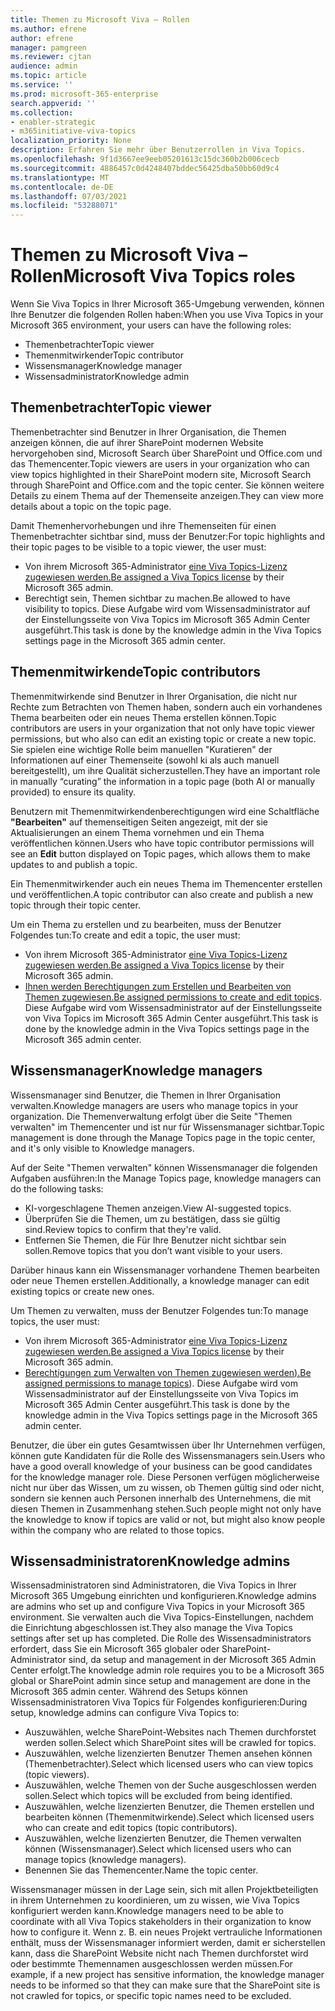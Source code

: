 ```yaml
---
title: Themen zu Microsoft Viva – Rollen
ms.author: efrene
author: efrene
manager: pamgreen
ms.reviewer: cjtan
audience: admin
ms.topic: article
ms.service: ''
ms.prod: microsoft-365-enterprise
search.appverid: ''
ms.collection:
- enabler-strategic
- m365initiative-viva-topics
localization_priority: None
description: Erfahren Sie mehr über Benutzerrollen in Viva Topics.
ms.openlocfilehash: 9f1d3667ee9eeb05201613c15dc360b2b006cecb
ms.sourcegitcommit: 4886457c0d4248407bddec56425dba50bb60d9c4
ms.translationtype: MT
ms.contentlocale: de-DE
ms.lasthandoff: 07/03/2021
ms.locfileid: "53288071"
---
```

# <a name="microsoft-viva-topics-roles"></a><span data-ttu-id="b8f18-103">Themen zu Microsoft Viva – Rollen</span><span class="sxs-lookup"><span data-stu-id="b8f18-103">Microsoft Viva Topics roles</span></span> 

<span data-ttu-id="b8f18-104">Wenn Sie Viva Topics in Ihrer Microsoft 365-Umgebung verwenden, können Ihre Benutzer die folgenden Rollen haben:</span><span class="sxs-lookup"><span data-stu-id="b8f18-104">When you use Viva Topics in your Microsoft 365 environment, your users can have the following roles:</span></span>

- <span data-ttu-id="b8f18-105">Themenbetrachter</span><span class="sxs-lookup"><span data-stu-id="b8f18-105">Topic viewer</span></span>
- <span data-ttu-id="b8f18-106">Themenmitwirkender</span><span class="sxs-lookup"><span data-stu-id="b8f18-106">Topic contributor</span></span>
- <span data-ttu-id="b8f18-107">Wissensmanager</span><span class="sxs-lookup"><span data-stu-id="b8f18-107">Knowledge manager</span></span>
- <span data-ttu-id="b8f18-108">Wissensadministrator</span><span class="sxs-lookup"><span data-stu-id="b8f18-108">Knowledge admin</span></span>

## <a name="topic-viewer"></a><span data-ttu-id="b8f18-109">Themenbetrachter</span><span class="sxs-lookup"><span data-stu-id="b8f18-109">Topic viewer</span></span>

<span data-ttu-id="b8f18-110">Themenbetrachter sind Benutzer in Ihrer Organisation, die Themen anzeigen können, die auf ihrer SharePoint modernen Website hervorgehoben sind, Microsoft Search über SharePoint und Office.com und das Themencenter.</span><span class="sxs-lookup"><span data-stu-id="b8f18-110">Topic viewers are users in your organization who can view topics highlighted in their SharePoint modern site, Microsoft Search through SharePoint and Office.com and the topic center.</span></span> <span data-ttu-id="b8f18-111">Sie können weitere Details zu einem Thema auf der Themenseite anzeigen.</span><span class="sxs-lookup"><span data-stu-id="b8f18-111">They can view more details about a topic on the topic page.</span></span> 

<span data-ttu-id="b8f18-112">Damit Themenhervorhebungen und ihre Themenseiten für einen Themenbetrachter sichtbar sind, muss der Benutzer:</span><span class="sxs-lookup"><span data-stu-id="b8f18-112">For topic highlights and their topic pages to be visible to a topic viewer, the user must:</span></span>

- <span data-ttu-id="b8f18-113">Von ihrem Microsoft 365-Administrator [eine Viva Topics-Lizenz zugewiesen werden.](./set-up-topic-experiences.md#assign-licenses)</span><span class="sxs-lookup"><span data-stu-id="b8f18-113">[Be assigned a Viva Topics license](./set-up-topic-experiences.md#assign-licenses) by their Microsoft 365 admin.</span></span>
- <span data-ttu-id="b8f18-114">Berechtigt sein, Themen sichtbar zu machen.</span><span class="sxs-lookup"><span data-stu-id="b8f18-114">Be allowed to have visibility to topics.</span></span> <span data-ttu-id="b8f18-115">Diese Aufgabe wird vom Wissensadministrator auf der Einstellungsseite von Viva Topics im Microsoft 365 Admin Center ausgeführt.</span><span class="sxs-lookup"><span data-stu-id="b8f18-115">This task is done by the knowledge admin in the Viva Topics settings page in the Microsoft 365 admin center.</span></span>

## <a name="topic-contributors"></a><span data-ttu-id="b8f18-116">Themenmitwirkende</span><span class="sxs-lookup"><span data-stu-id="b8f18-116">Topic contributors</span></span>

<span data-ttu-id="b8f18-117">Themenmitwirkende sind Benutzer in Ihrer Organisation, die nicht nur Rechte zum Betrachten von Themen haben, sondern auch ein vorhandenes Thema bearbeiten oder ein neues Thema erstellen können.</span><span class="sxs-lookup"><span data-stu-id="b8f18-117">Topic contributors are users in your organization that not only have topic viewer permissions, but who also can edit an existing topic or create a new topic.</span></span> <span data-ttu-id="b8f18-118">Sie spielen eine wichtige Rolle beim manuellen "Kuratieren" der Informationen auf einer Themenseite (sowohl ki als auch manuell bereitgestellt), um ihre Qualität sicherzustellen.</span><span class="sxs-lookup"><span data-stu-id="b8f18-118">They have an important role in manually “curating” the information in a topic page (both AI or manually provided) to ensure its quality.</span></span>

<span data-ttu-id="b8f18-119">Benutzern mit Themenmitwirkendenberechtigungen wird eine Schaltfläche **"Bearbeiten"** auf themenseitigen Seiten angezeigt, mit der sie Aktualisierungen an einem Thema vornehmen und ein Thema veröffentlichen können.</span><span class="sxs-lookup"><span data-stu-id="b8f18-119">Users who have topic contributor permissions will see an **Edit** button displayed on Topic pages, which allows them to make updates to and publish a topic.</span></span>

<span data-ttu-id="b8f18-120">Ein Themenmitwirkender auch ein neues Thema im Themencenter erstellen und veröffentlichen.</span><span class="sxs-lookup"><span data-stu-id="b8f18-120">A topic contributor can also create and publish a new topic through their topic center.</span></span>

<span data-ttu-id="b8f18-121">Um ein Thema zu erstellen und zu bearbeiten, muss der Benutzer Folgendes tun:</span><span class="sxs-lookup"><span data-stu-id="b8f18-121">To create and edit a topic, the user must:</span></span>

- <span data-ttu-id="b8f18-122">Von ihrem Microsoft 365-Administrator [eine Viva Topics-Lizenz zugewiesen werden.](./set-up-topic-experiences.md#assign-licenses)</span><span class="sxs-lookup"><span data-stu-id="b8f18-122">[Be assigned a Viva Topics license](./set-up-topic-experiences.md#assign-licenses) by their Microsoft 365 admin.</span></span>
- <span data-ttu-id="b8f18-123">[Ihnen werden Berechtigungen zum Erstellen und Bearbeiten von Themen zugewiesen.](./topic-experiences-user-permissions.md)</span><span class="sxs-lookup"><span data-stu-id="b8f18-123">[Be assigned permissions to create and edit topics](./topic-experiences-user-permissions.md).</span></span> <span data-ttu-id="b8f18-124">Diese Aufgabe wird vom Wissensadministrator auf der Einstellungsseite von Viva Topics im Microsoft 365 Admin Center ausgeführt.</span><span class="sxs-lookup"><span data-stu-id="b8f18-124">This task is done by the knowledge admin in the Viva Topics settings page in the Microsoft 365 admin center.</span></span>

## <a name="knowledge-managers"></a><span data-ttu-id="b8f18-125">Wissensmanager</span><span class="sxs-lookup"><span data-stu-id="b8f18-125">Knowledge managers</span></span>

<span data-ttu-id="b8f18-126">Wissensmanager sind Benutzer, die Themen in Ihrer Organisation verwalten.</span><span class="sxs-lookup"><span data-stu-id="b8f18-126">Knowledge managers are users who manage topics in your organization.</span></span>  <span data-ttu-id="b8f18-127">Die Themenverwaltung erfolgt über die Seite "Themen verwalten" im Themencenter und ist nur für Wissensmanager sichtbar.</span><span class="sxs-lookup"><span data-stu-id="b8f18-127">Topic management is done through the Manage Topics page in the topic center, and it's only visible to Knowledge managers.</span></span>

<span data-ttu-id="b8f18-128">Auf der Seite "Themen verwalten" können Wissensmanager die folgenden Aufgaben ausführen:</span><span class="sxs-lookup"><span data-stu-id="b8f18-128">In the Manage Topics page, knowledge managers can do the following tasks:</span></span>

- <span data-ttu-id="b8f18-129">KI-vorgeschlagene Themen anzeigen.</span><span class="sxs-lookup"><span data-stu-id="b8f18-129">View AI-suggested topics.</span></span>
- <span data-ttu-id="b8f18-130">Überprüfen Sie die Themen, um zu bestätigen, dass sie gültig sind.</span><span class="sxs-lookup"><span data-stu-id="b8f18-130">Review topics to confirm that they're valid.</span></span>
- <span data-ttu-id="b8f18-131">Entfernen Sie Themen, die Für Ihre Benutzer nicht sichtbar sein sollen.</span><span class="sxs-lookup"><span data-stu-id="b8f18-131">Remove topics that you don’t want visible to your users.</span></span>

<span data-ttu-id="b8f18-132">Darüber hinaus kann ein Wissensmanager vorhandene Themen bearbeiten oder neue Themen erstellen.</span><span class="sxs-lookup"><span data-stu-id="b8f18-132">Additionally, a knowledge manager can edit existing topics or create new ones.</span></span>

<span data-ttu-id="b8f18-133">Um Themen zu verwalten, muss der Benutzer Folgendes tun:</span><span class="sxs-lookup"><span data-stu-id="b8f18-133">To manage topics, the user must:</span></span>

- <span data-ttu-id="b8f18-134">Von ihrem Microsoft 365-Administrator [eine Viva Topics-Lizenz zugewiesen werden.](./set-up-topic-experiences.md#assign-licenses)</span><span class="sxs-lookup"><span data-stu-id="b8f18-134">[Be assigned a Viva Topics license](./set-up-topic-experiences.md#assign-licenses) by their Microsoft 365 admin.</span></span>
- <span data-ttu-id="b8f18-135">[Berechtigungen zum Verwalten von Themen zugewiesen werden).](./topic-experiences-user-permissions.md)</span><span class="sxs-lookup"><span data-stu-id="b8f18-135">[Be assigned permissions to manage topics](./topic-experiences-user-permissions.md)).</span></span> <span data-ttu-id="b8f18-136">Diese Aufgabe wird vom Wissensadministrator auf der Einstellungsseite von Viva Topics im Microsoft 365 Admin Center ausgeführt.</span><span class="sxs-lookup"><span data-stu-id="b8f18-136">This task is done by the knowledge admin in the Viva Topics settings page in the Microsoft 365 admin center.</span></span>

<span data-ttu-id="b8f18-137">Benutzer, die über ein gutes Gesamtwissen über Ihr Unternehmen verfügen, können gute Kandidaten für die Rolle des Wissensmanagers sein.</span><span class="sxs-lookup"><span data-stu-id="b8f18-137">Users who have a good overall knowledge of your business can be good candidates for the knowledge manager role.</span></span> <span data-ttu-id="b8f18-138">Diese Personen verfügen möglicherweise nicht nur über das Wissen, um zu wissen, ob Themen gültig sind oder nicht, sondern sie kennen auch Personen innerhalb des Unternehmens, die mit diesen Themen in Zusammenhang stehen.</span><span class="sxs-lookup"><span data-stu-id="b8f18-138">Such people might not only have the knowledge to know if topics are valid or not, but might also know people within the company who are related to those topics.</span></span>

## <a name="knowledge-admins"></a><span data-ttu-id="b8f18-139">Wissensadministratoren</span><span class="sxs-lookup"><span data-stu-id="b8f18-139">Knowledge admins</span></span>

<span data-ttu-id="b8f18-140">Wissensadministratoren sind Administratoren, die Viva Topics in Ihrer Microsoft 365 Umgebung einrichten und konfigurieren.</span><span class="sxs-lookup"><span data-stu-id="b8f18-140">Knowledge admins are admins who set up and configure Viva Topics in your Microsoft 365 environment.</span></span> <span data-ttu-id="b8f18-141">Sie verwalten auch die Viva Topics-Einstellungen, nachdem die Einrichtung abgeschlossen ist.</span><span class="sxs-lookup"><span data-stu-id="b8f18-141">They also manage the Viva Topics settings after set up has completed.</span></span> <span data-ttu-id="b8f18-142">Die Rolle des Wissensadministrators erfordert, dass Sie ein Microsoft 365 globaler oder SharePoint-Administrator sind, da setup and management in der Microsoft 365 Admin Center erfolgt.</span><span class="sxs-lookup"><span data-stu-id="b8f18-142">The knowledge admin role requires you to be a Microsoft 365 global or SharePoint admin since setup and management are done in the Microsoft 365 admin center.</span></span>
<span data-ttu-id="b8f18-143">Während des Setups können Wissensadministratoren Viva Topics für Folgendes konfigurieren:</span><span class="sxs-lookup"><span data-stu-id="b8f18-143">During setup, knowledge admins can configure Viva Topics to:</span></span>

- <span data-ttu-id="b8f18-144">Auszuwählen, welche SharePoint-Websites nach Themen durchforstet werden sollen.</span><span class="sxs-lookup"><span data-stu-id="b8f18-144">Select which SharePoint sites will be crawled for topics.</span></span>
- <span data-ttu-id="b8f18-145">Auszuwählen, welche lizenzierten Benutzer Themen ansehen können (Themenbetrachter).</span><span class="sxs-lookup"><span data-stu-id="b8f18-145">Select which licensed users who can view topics (topic viewers).</span></span>
- <span data-ttu-id="b8f18-146">Auszuwählen, welche Themen von der Suche ausgeschlossen werden sollen.</span><span class="sxs-lookup"><span data-stu-id="b8f18-146">Select which topics will be excluded from being identified.</span></span>
- <span data-ttu-id="b8f18-147">Auszuwählen, welche lizenzierten Benutzer, die Themen erstellen und bearbeiten können (Themenmitwirkende).</span><span class="sxs-lookup"><span data-stu-id="b8f18-147">Select which licensed users who can create and edit topics (topic contributors).</span></span>
- <span data-ttu-id="b8f18-148">Auszuwählen, welche lizenzierten Benutzer, die Themen verwalten können (Wissensmanager).</span><span class="sxs-lookup"><span data-stu-id="b8f18-148">Select which licensed users who can manage topics (knowledge managers).</span></span>
- <span data-ttu-id="b8f18-149">Benennen Sie das Themencenter.</span><span class="sxs-lookup"><span data-stu-id="b8f18-149">Name the topic center.</span></span>

<span data-ttu-id="b8f18-150">Wissensmanager müssen in der Lage sein, sich mit allen Projektbeteiligten in ihrem Unternehmen zu koordinieren, um zu wissen, wie Viva Topics konfiguriert werden kann.</span><span class="sxs-lookup"><span data-stu-id="b8f18-150">Knowledge managers need to be able to coordinate with all Viva Topics stakeholders in their organization to know how to configure it.</span></span> <span data-ttu-id="b8f18-151">Wenn z. B. ein neues Projekt vertrauliche Informationen enthält, muss der Wissensmanager informiert werden, damit er sicherstellen kann, dass die SharePoint Website nicht nach Themen durchforstet wird oder bestimmte Themennamen ausgeschlossen werden müssen.</span><span class="sxs-lookup"><span data-stu-id="b8f18-151">For example, if a new project has sensitive information, the knowledge manager needs to be informed so that they can make sure that the SharePoint site is not crawled for topics, or specific topic names need to be excluded.</span></span>
